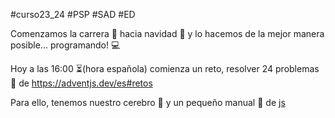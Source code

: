 #curso23_24 #PSP #SAD #ED

Comenzamos la carrera 🏃 hacia navidad 🎄 y lo hacemos de la mejor manera posible... programando! 💻

Hoy a las 16:00 ⏳(hora española) comienza un reto, resolver 24 problemas 🔐 de https://adventjs.dev/es#retos

Para ello, tenemos nuestro cerebro 🧠 y un pequeño manual 📗 de [js](https://es.javascript.info/)
